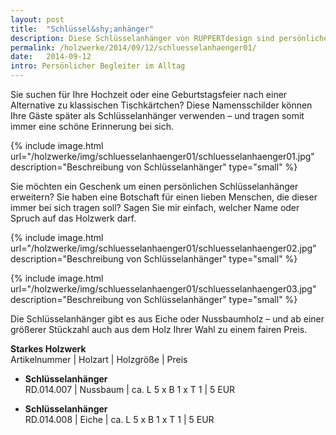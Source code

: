```yaml
---
layout: post
title:  "Schlüssel&shy;anhänger"
description: Diese Schlüsselanhänger von RUPPERTdesign sind persönliche Begleiter im Alltag. Ihre Schlüsselanhänger können mit Namen oder einem Spruch versehen werden.
permalink: /holzwerke/2014/09/12/schluesselanhaenger01/
date:   2014-09-12
intro: Persönlicher Begleiter im Alltag
---
```


Sie suchen für Ihre Hochzeit oder eine Geburtstagsfeier nach einer Alternative zu klassischen Tischkärtchen?
Diese Namensschilder können Ihre Gäste später als Schlüsselanhänger verwenden – 
und tragen somit immer eine schöne Erinnerung bei sich.

{% include image.html url="/holzwerke/img/schluesselanhaenger01/schluesselanhaenger01.jpg" description="Beschreibung von Schlüsselanhänger" type="small" %}

Sie möchten ein Geschenk um einen persönlichen Schlüsselanhänger erweitern? 
Sie haben eine Botschaft für einen lieben Menschen, 
die dieser immer bei sich tragen soll? Sagen Sie mir einfach, 
welcher Name oder Spruch auf das Holzwerk darf.

{% include image.html url="/holzwerke/img/schluesselanhaenger01/schluesselanhaenger02.jpg" description="Beschreibung von Schlüsselanhänger" type="small" %}

{% include image.html url="/holzwerke/img/schluesselanhaenger01/schluesselanhaenger03.jpg" description="Beschreibung von Schlüsselanhänger" type="small" %}

Die Schlüsselanhänger gibt es aus Eiche oder Nussbaumholz – 
und ab einer größerer Stückzahl auch aus dem Holz Ihrer Wahl zu einem fairen Preis.

**Starkes Holzwerk**   
Artikelnummer \| Holzart \| Holzgröße \| Preis

* **Schlüsselanhänger**       
	RD.014.007  \| 	Nussbaum \| ca. L 5 x B 1 x T 1 \| 5 EUR

* **Schlüsselanhänger**       
	RD.014.008  \| 	Eiche \| ca. L 5 x B 1 x T 1 \| 5 EUR